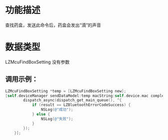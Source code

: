 <a name="739DD"></a>
# 功能描述
查找药盒，发送此命令后，药盒会发出“滴”的声音

<a name="Vllul"></a>
# 数据类型
LZMcuFindBoxSetting 没有参数


<a name="q7qkh"></a>
## 调用示例：
```objectivec
LZMcuFindBoxSetting *temp = [LZMcuFindBoxSetting new];
[self.deviceManager sendDataModel:temp macString:self.device.mac completion:^(LZBluetoothErrorCode result, id resp) {
        dispatch_async(dispatch_get_main_queue(), ^{
            if (result == LZBluetoothErrorCodeSuccess) {
                NSLog(@"成功");
            } else {
                NSLog(@"失败");
            }
        });
    }];
```

